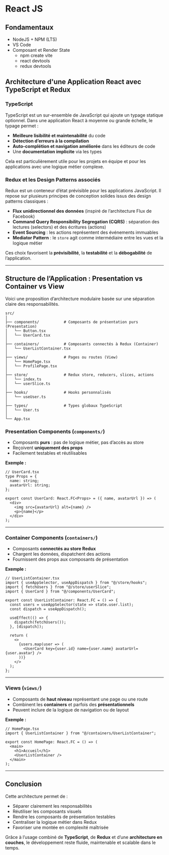 # React JS


## Fondamentaux

- NodeJS + NPM (LTS)
- VS Code
- Composant et Render State
    - npm create vite
    - react devtools
    - redux devtools

## Architecture d'une Application React avec TypeScript et Redux

### TypeScript

TypeScript est un sur-ensemble de JavaScript qui ajoute un typage statique optionnel. Dans une application React à moyenne ou grande échelle, le typage permet :

- **Meilleure lisibilité et maintenabilité** du code
- **Détection d’erreurs à la compilation**
- **Auto-complétion et navigation améliorée** dans les éditeurs de code
- Une **documentation implicite** via les types

Cela est particulièrement utile pour les projets en équipe et pour les applications avec une logique métier complexe.

### Redux et les Design Patterns associés

Redux est un conteneur d’état prévisible pour les applications JavaScript. Il repose sur plusieurs principes de conception solides issus des design patterns classiques :

- **Flux unidirectionnel des données** (inspiré de l’architecture Flux de Facebook)
- **Command Query Responsibility Segregation (CQRS)** : séparation des lectures (selectors) et des écritures (actions)
- **Event Sourcing** : les actions représentent des événements immuables
- **Mediator Pattern** : le `store` agit comme intermédiaire entre les vues et la logique métier

Ces choix favorisent la **prévisibilité**, la **testabilité** et la **débogabilité** de l’application.

---

## Structure de l’Application : Presentation vs Container vs View

Voici une proposition d’architecture modulaire basée sur une séparation claire des responsabilités.

```
src/
│
├── components/           # Composants de présentation purs (Presentation)
│   └── Button.tsx
│   └── UserCard.tsx
│
├── containers/           # Composants connectés à Redux (Container)
│   └── UserListContainer.tsx
│
├── views/                # Pages ou routes (View)
│   └── HomePage.tsx
│   └── ProfilePage.tsx
│
├── store/                # Redux store, reducers, slices, actions
│   └── index.ts
│   └── userSlice.ts
│
├── hooks/                # Hooks personnalisés
│   └── useUser.ts
│
├── types/                # Types globaux TypeScript
│   └── User.ts
│
└── App.tsx
```

### Presentation Components (`components/`)

- Composants **purs** : pas de logique métier, pas d’accès au store
- Reçoivent **uniquement des props**
- Facilement testables et réutilisables

**Exemple :**
```tsx
// UserCard.tsx
type Props = {
  name: string;
  avatarUrl: string;
};

export const UserCard: React.FC<Props> = ({ name, avatarUrl }) => (
  <div>
    <img src={avatarUrl} alt={name} />
    <p>{name}</p>
  </div>
);
```

---

### Container Components (`containers/`)

- Composants **connectés au store Redux**
- Chargent les données, dispatchent des actions
- Fournissent des props aux composants de présentation

**Exemple :**
```tsx
// UserListContainer.tsx
import { useAppSelector, useAppDispatch } from "@/store/hooks";
import { fetchUsers } from "@/store/userSlice";
import { UserCard } from "@/components/UserCard";

export const UserListContainer: React.FC = () => {
  const users = useAppSelector(state => state.user.list);
  const dispatch = useAppDispatch();

  useEffect(() => {
    dispatch(fetchUsers());
  }, [dispatch]);

  return (
    <>
      {users.map(user => (
        <UserCard key={user.id} name={user.name} avatarUrl={user.avatar} />
      ))}
    </>
  );
};
```

---

### Views (`views/`)

- Composants de **haut niveau** représentant une page ou une route
- Combinent les **containers** et parfois des **présentationnels**
- Peuvent inclure de la logique de navigation ou de layout

**Exemple :**
```tsx
// HomePage.tsx
import { UserListContainer } from "@/containers/UserListContainer";

export const HomePage: React.FC = () => (
  <main>
    <h1>Accueil</h1>
    <UserListContainer />
  </main>
);
```

---

## Conclusion

Cette architecture permet de :

- Séparer clairement les responsabilités
- Réutiliser les composants visuels
- Rendre les composants de présentation testables
- Centraliser la logique métier dans Redux
- Favoriser une montée en complexité maîtrisée

Grâce à l’usage combiné de **TypeScript**, de **Redux** et d’une **architecture en couches**, le développement reste fluide, maintenable et scalable dans le temps.